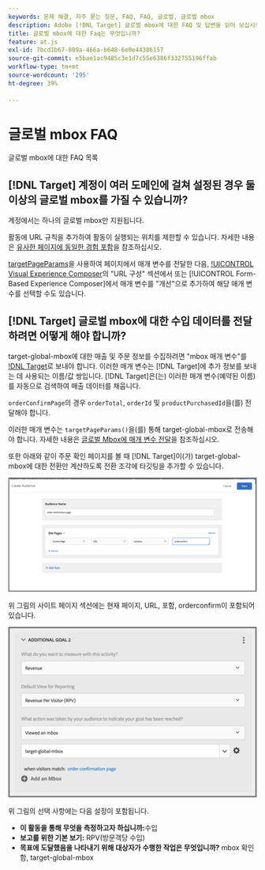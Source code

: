 ```yaml
---
keywords: 문제 해결, 자주 묻는 질문, FAQ, FAQ, 글로벌, 글로벌 mbox
description: Adobe [!DNL Target] 글로벌 mbox에 대한 FAQ 및 답변을 읽어 보십시오.
title: 글로벌 mbox에 대한 Faq는 무엇입니까?
feature: at.js
exl-id: 7bcd1b67-809a-466a-b648-6e0e44386157
source-git-commit: e5bae1ac9485c3e1d7c55e6386f332755196ffab
workflow-type: tm+mt
source-wordcount: '295'
ht-degree: 39%

---
```


# 글로벌 mbox FAQ

글로벌 mbox에 대한 FAQ 목록

## [!DNL Target] 계정이 여러 도메인에 걸쳐 설정된 경우 둘 이상의 글로벌 mbox를 가질 수 있습니까?

계정에서는 하나의 글로벌 mbox만 지원됩니다.

활동에 URL 규칙을 추가하여 활동이 실행되는 위치를 제한할 수 있습니다. 자세한 내용은 [유사한 페이지에 동일한 경험 포함](https://experienceleague.adobe.com/docs/target/using/experiences/vec/temtest.html)을 참조하십시오.

[targetPageParams](/help/dev/implement/client-side/atjs/atjs-functions/targetpageparams.md)을 사용하여 페이지에서 매개 변수를 전달한 다음, [!UICONTROL Visual Experience Composer](VEC)의 &quot;URL 구성&quot; 섹션에서 또는 [!UICONTROL Form-Based Experience Composer]에서 매개 변수를 &quot;개선&quot;으로 추가하여 해당 매개 변수를 선택할 수도 있습니다.

## [!DNL Target] 글로벌 mbox에 대한 수입 데이터를 전달하려면 어떻게 해야 합니까?

target-global-mbox에 대한 매출 및 주문 정보를 수집하려면 &quot;mbox 매개 변수&quot;를 [!DNL Target](으)로 보내야 합니다. 이러한 매개 변수는 [!DNL Target]에 추가 정보를 보내는 데 사용되는 이름/값 쌍입니다. [!DNL Target]은(는) 이러한 매개 변수(예약된 이름)를 자동으로 검색하여 매출 데이터를 채웁니다.

`orderConfirmPage`의 경우 `orderTotal`, `orderId` 및 `productPurchasedId`을(를) 전달해야 합니다.

이러한 매개 변수는 `targetPageParams()`을(를) 통해 target-global-mbox로 전송해야 합니다. 자세한 내용은 [글로벌 Mbox에 매개 변수 전달](/help/dev/implement/client-side/atjs/global-mbox/pass-parameters-to-global-mbox.md)을 참조하십시오.

또한 아래와 같이 주문 확인 페이지를 볼 때 [!DNL Target]이(가) target-global-mbox에 대한 전환만 계산하도록 전환 조각에 타깃팅을 추가할 수 있습니다.

![대체 이미지](assets/revenue1.png)

위 그림의 사이트 페이지 섹션에는 현재 페이지, URL, 포함, orderconfirm이 포함되어 있습니다.

![대체 이미지](assets/revenue2.png)

위 그림의 선택 사항에는 다음 설정이 포함됩니다.

* **이 활동을 통해 무엇을 측정하고자 하십니까:**&#x200B;수입
* **보고를 위한 기본 보기:** RPV(방문객당 수입)
* **목표에 도달했음을 나타내기 위해 대상자가 수행한 작업은 무엇입니까?** mbox 확인함, target-global-mbox
